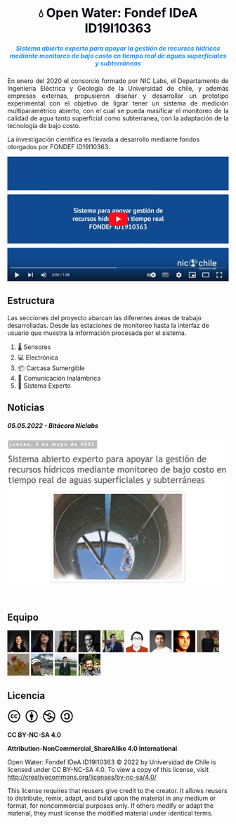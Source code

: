 <h1 style="text-align:center;color:#000610">💧 Open Water: Fondef IDeA ID19I10363</h1>

<h5 style="text-align:center;color:DodgerBlue;"> Sistema abierto experto para apoyar la gestión de recursos hídricos mediante monitoreo de bajo costo en tiempo real de aguas superficiales y subterráneas </h5>


<p style="text-align:justify;">
En enero del 2020 el consorcio formado por NIC Labs, el Departamento de Ingeniería Eléctrica y Geología de la Universidad de chile, y además empresas externas, propusieron diseñar y desarrollar un prototipo experimental con el objetivo de ligrar tener un sistema de medición multiparamétrico abierto, con el cual se pueda masificar el monitoreo de la calidad de agua tanto superficial como subterranea, con la adaptación de la tecnología de bajo costo.

La investigación científica es llevada a desarrollo mediante fondos otorgados por FONDEF ID19I10363.

[![Everything Is AWESOME](images/homepage_video_image_2.png)](https://www.youtube.com/watch?v=SJs9-OBhGeA)

</p>

## Estructura

Las secciones del proyecto abarcan las diferentes áreas de trabajo desarrolladas. Desde las estaciones de monitoreo hasta la interfaz de usuario que muestra la información procesada por el sistema.

1. 🌡 Sensores
2. 💻 Electrónica
3. 📦 Carcasa Sumergible
4. 📡 Comunicación Inalámbrica
5. 🤖 Sistema Experto

## Noticias

##### 05.05.2022 - Bitácora Niclabs
[![Everything Is AWESOME](images/news_bitacoraniclabs.png)](https://www.youtube.com/watch?v=SJs9-OBhGeA)


<br>

## Equipo

<img title="a title" alt="Alt text" src="images/inicio_equipo_sandra.jpg" width="50px">
<img title="a title" alt="Alt text" src="images/inicio_equipo_linda.jpg" width="50px">
<img title="a title" alt="Alt text" src="images/inicio_equipo_doris.jpg" width="50px">
<img title="a title" alt="Alt text" src="images/inicio_equipo_juan.jpg" width="50px">
<img title="a title" alt="Alt text" src="images/inicio_equipo_matiastaucare.jpg" width="50px">
<img title="a title" alt="Alt text" src="images/inicio_equipo_francisco.jpg" width="50px">
<img title="a title" alt="Alt text" src="images/inicio_equipo_rodrigo.jpg" width="50px">
<img title="a title" alt="Alt text" src="images/inicio_equipo_pablo.jpg" width="50px">
<img title="a title" alt="Alt text" src="images/inicio_equipo_sebastian.jpg" width="50px">
<img title="a title" alt="Alt text" src="images/inicio_equipo_gabriel.jpg" width="50px">
<img title="a title" alt="Alt text" src="images/inicio_equipo_gabriela.jpg" width="50px">
<img title="a title" alt="Alt text" src="images/inicio_equipo_maximiliano.jpg" width="50px">
<img title="a title" alt="Alt text" src="images/inicio_equipo_matiasmacaya.jpg" width="50px">


<br>

## Licencia

<img title="a title" alt="Alt text" src="images/inicio_licencia.png" width="150px">

**CC BY-NC-SA 4.0**

**Attribution-NonCommercial_ShareAlike 4.0 International**

Open Water: Fondef IDeA ID19I10363 © 2022 by Universidad de Chile is licensed under CC BY-NC-SA 4.0. To view a copy of this license, visit http://creativecommons.org/licenses/by-nc-sa/4.0/

This license requires that reusers give credit to the creator. It allows reusers to distribute, remix, adapt, and build upon the material in any medium or format, for noncommercial purposes only. If others modify or adapt the material, they must license the modified material under identical terms.

<!--
BY: Credit must be given to you, the creator.
NC: Only noncommercial use of your work is permitted. Noncommercial means not primarily intended for or directed towards commercial advantage or monetary compensation.
SA: Adaptations must be shared under the same terms.
-->

<br>

<!--
<b>Editar bitacora</b>

Referirse a la página [como editar](old/como-editar.md).
-->
